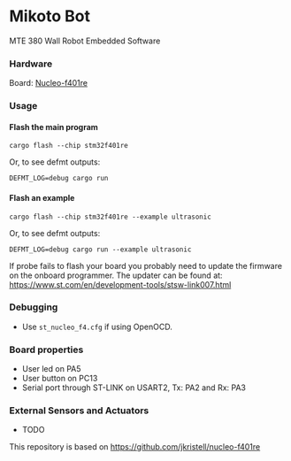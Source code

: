 # Mikoto Bot

MTE 380 Wall Robot Embedded Software

### Hardware

Board: [Nucleo-f401re](https://www.st.com/en/evaluation-tools/nucleo-f401re.html)

### Usage

#### Flash the main program

```cargo flash --chip stm32f401re```

Or, to see defmt outputs:

```DEFMT_LOG=debug cargo run```

#### Flash an example

```cargo flash --chip stm32f401re --example ultrasonic```

Or, to see defmt outputs:

```DEFMT_LOG=debug cargo run --example ultrasonic```

If probe fails to flash your board you probably need to update the firmware on the onboard programmer.
The updater can be found at: https://www.st.com/en/development-tools/stsw-link007.html

### Debugging

 * Use `st_nucleo_f4.cfg` if using OpenOCD.

### Board properties

 * User led on PA5
 * User button on PC13
 * Serial port through ST-LINK on USART2, Tx: PA2 and Rx: PA3

### External Sensors and Actuators

* TODO

This repository is based on https://github.com/jkristell/nucleo-f401re
